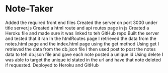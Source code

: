 # Note-Taker
Added the required front end files
Created the server on port 3000 under title server.js
Created a html route and api routes page in js
Created a Heroku file and made sure it was linked to teh GitHub repo
Built the server and tested that it ran
In the htmlRoutes page I retrieved the data from the notes.html page and the index.html page using the get method
Using get I  retrieved the data from the db.json file
I then used post to post the notes data to teh db.json file and gave each note posted a unique id
Using delete I was able to target the unique id stated in the url and have that note deleted if requested.
Deployed to Heroku and GitHub

